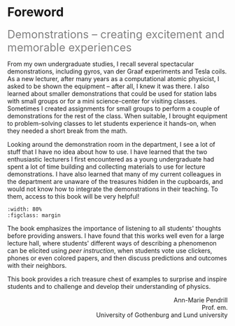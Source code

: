 # Foreword
<span style="font-size: 25px; color: gray;">Demonstrations – creating excitement and memorable experiences</span>
 
From my own undergraduate studies, I recall several spectacular demonstrations, including gyros, van der Graaf experiments and Tesla coils. As a new lecturer, after many years as a computational atomic physicist, I asked to be shown the equipment – after all, I knew it was there. I also learned about smaller demonstrations that could be used for station labs with small groups or for a mini science-center for visiting classes. Sometimes I created assignments for small groups to perform a couple of demonstrations for the rest of the class. When suitable, I brought equipment to problem-solving classes to let students experience it hands-on, when they needed a short break from the math.

Looking around the demonstration room in the department, I see a lot of stuff that I have no idea about how to use. I have learned that the two enthusiastic lecturers I first encountered as a young undergraduate had spent a lot of time building and collecting materials to use for lecture demonstrations. I have also learned that many of my current colleagues in the department are unaware of the treasures hidden in the cupboards, and would not know how to integrate the demonstrations in their teaching. To them, access to this book will be very helpful!
```{figure} Figures/AMP.jpg
:width: 80%
:figclass: margin
```

The book emphasizes the importance of listening to all students' thoughts before providing answers. I have found that this works well even for a large lecture hall, where students' different ways of describing a phenomenon can be elicited using *peer instruction*, when students vote use clickers, phones or even colored papers, and then discuss predictions and outcomes with their neighbors. 

This book provides a rich treasure chest of examples to surprise and inspire students and to challenge and develop their understanding of physics.

<div  align="right">

Ann-Marie Pendrill\
Prof. em. \
University of Gothenburg and Lund university
</div>

